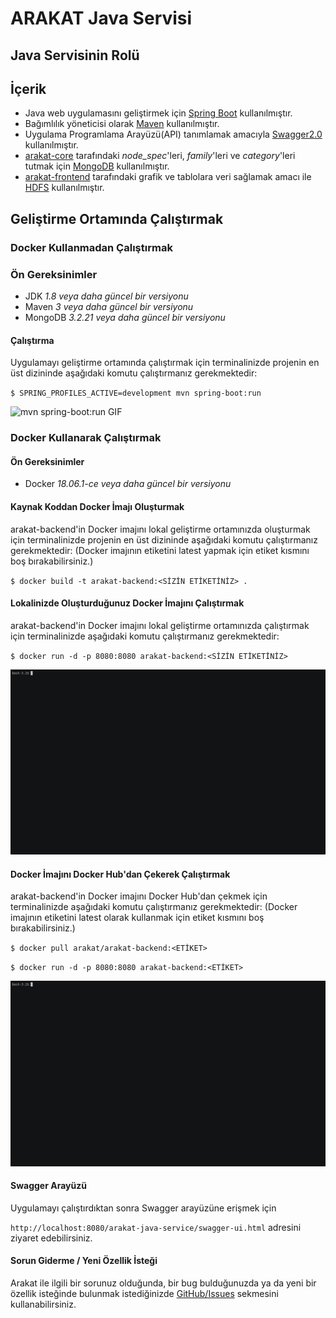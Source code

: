# ARAKAT Java Servisi

## Java Servisinin Rolü

## İçerik
* Java web uygulamasını geliştirmek için [Spring Boot](https://spring.io/projects/spring-boot) kullanılmıştır.
* Bağımlılık yöneticisi olarak [Maven](https://maven.apache.org/) kullanılmıştır.
* Uygulama Programlama Arayüzü(API) tanımlamak amacıyla [Swagger2.0](https://swagger.io/docs/specification/2-0/basic-structure/) kullanılmıştır.
* [arakat-core](../arakat-core) tarafındaki _node_spec_'leri, _family_'leri ve _category_'leri tutmak için [MongoDB](https://www.mongodb.com/) kullanılmıştır.
* [arakat-frontend](../arakat-frontend) tarafındaki grafik ve tablolara veri sağlamak amacı ile [HDFS](https://hadoop.apache.org/docs/r1.2.1/hdfs_design.html) kullanılmıştır.

## Geliştirme Ortamında Çalıştırmak

### **Docker Kullanmadan Çalıştırmak**
### Ön Gereksinimler
* JDK _1.8 veya daha güncel bir versiyonu_
* Maven _3 veya daha güncel bir versiyonu_
* MongoDB _3.2.21 veya daha güncel bir versiyonu_

#### Çalıştırma
Uygulamayı geliştirme ortamında çalıştırmak için terminalinizde projenin en üst dizininde aşağıdaki komutu çalıştırmanız gerekmektedir:

``
$ SPRING_PROFILES_ACTIVE=development mvn spring-boot:run
``

![mvn spring-boot:run GIF](img/arakat-backend-run.gif)

### **Docker Kullanarak Çalıştırmak**
#### Ön Gereksinimler

* Docker _18.06.1-ce veya daha güncel bir versiyonu_

#### Kaynak Koddan Docker İmajı Oluşturmak

arakat-backend'in Docker imajını lokal geliştirme ortamınızda oluşturmak için terminalinizde projenin en üst dizininde aşağıdaki komutu çalıştırmanız gerekmektedir: (Docker imajının etiketini latest yapmak için etiket kısmını boş bırakabilirsiniz.)

``
$ docker build -t arakat-backend:<SİZİN ETİKETİNİZ> .
``
#### Lokalinizde Oluşturduğunuz Docker İmajını Çalıştırmak

arakat-backend'in Docker imajını lokal geliştirme ortamınızda çalıştırmak için terminalinizde aşağıdaki komutu çalıştırmanız gerekmektedir:

``
$ docker run -d -p 8080:8080 arakat-backend:<SİZİN ETİKETİNİZ>
``

![docker build from source GIF](img/arakat-backend-docker-build-from-source.gif)

#### Docker İmajını Docker Hub'dan Çekerek Çalıştırmak

arakat-backend'in Docker imajını Docker Hub'dan çekmek için terminalinizde aşağıdaki komutu çalıştırmanız gerekmektedir: (Docker imajının etiketini latest olarak kullanmak için etiket kısmını boş bırakabilirsiniz.)

``
$ docker pull arakat/arakat-backend:<ETİKET>
``

``
$ docker run -d -p 8080:8080 arakat-backend:<ETİKET>
``

![docker pull from Docker Hub GIF](img/arakat-backend-docker-pull-from-docker-hub.gif)

#### Swagger Arayüzü

Uygulamayı çalıştırdıktan sonra Swagger arayüzüne erişmek için

``
http://localhost:8080/arakat-java-service/swagger-ui.html
``
adresini ziyaret edebilirsiniz.

#### Sorun Giderme / Yeni Özellik İsteği

Arakat ile ilgili bir sorunuz olduğunda, bir bug bulduğunuzda ya da yeni bir özellik isteğinde bulunmak istediğinizde [GitHub/Issues](https://github.com/arakat-community/arakat/issues) sekmesini kullanabilirsiniz.
